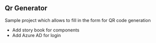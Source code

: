 ## Qr Generator

Sample project which allows to fill in the form for QR code generation

- Add story book for components
- Add Azure AD for login
